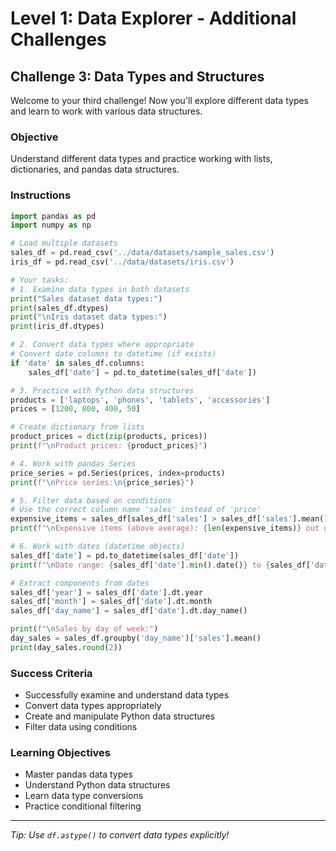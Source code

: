 # Level 1: Data Explorer - Additional Challenges

## Challenge 3: Data Types and Structures

Welcome to your third challenge! Now you'll explore different data types and learn to work with various data structures.

### Objective

Understand different data types and practice working with lists, dictionaries, and pandas data structures.

### Instructions

```python
import pandas as pd
import numpy as np

# Load multiple datasets
sales_df = pd.read_csv('../data/datasets/sample_sales.csv')
iris_df = pd.read_csv('../data/datasets/iris.csv')

# Your tasks:
# 1. Examine data types in both datasets
print("Sales dataset data types:")
print(sales_df.dtypes)
print("\nIris dataset data types:")
print(iris_df.dtypes)

# 2. Convert data types where appropriate
# Convert date columns to datetime (if exists)
if 'date' in sales_df.columns:
    sales_df['date'] = pd.to_datetime(sales_df['date'])

# 3. Practice with Python data structures
products = ['laptops', 'phones', 'tablets', 'accessories']
prices = [1200, 800, 400, 50]

# Create dictionary from lists
product_prices = dict(zip(products, prices))
print(f"\nProduct prices: {product_prices}")

# 4. Work with pandas Series
price_series = pd.Series(prices, index=products)
print(f"\nPrice series:\n{price_series}")

# 5. Filter data based on conditions
# Use the correct column name 'sales' instead of 'price'
expensive_items = sales_df[sales_df['sales'] > sales_df['sales'].mean()]
print(f"\nExpensive items (above average): {len(expensive_items)} out of {len(sales_df)}")

# 6. Work with dates (datetime objects)
sales_df['date'] = pd.to_datetime(sales_df['date'])
print(f"\nDate range: {sales_df['date'].min().date()} to {sales_df['date'].max().date()}")

# Extract components from dates
sales_df['year'] = sales_df['date'].dt.year
sales_df['month'] = sales_df['date'].dt.month
sales_df['day_name'] = sales_df['date'].dt.day_name()

print(f"\nSales by day of week:")
day_sales = sales_df.groupby('day_name')['sales'].mean()
print(day_sales.round(2))
```

### Success Criteria

- Successfully examine and understand data types
- Convert data types appropriately
- Create and manipulate Python data structures
- Filter data using conditions

### Learning Objectives

- Master pandas data types
- Understand Python data structures
- Learn data type conversions
- Practice conditional filtering

---

_Tip: Use `df.astype()` to convert data types explicitly!_
